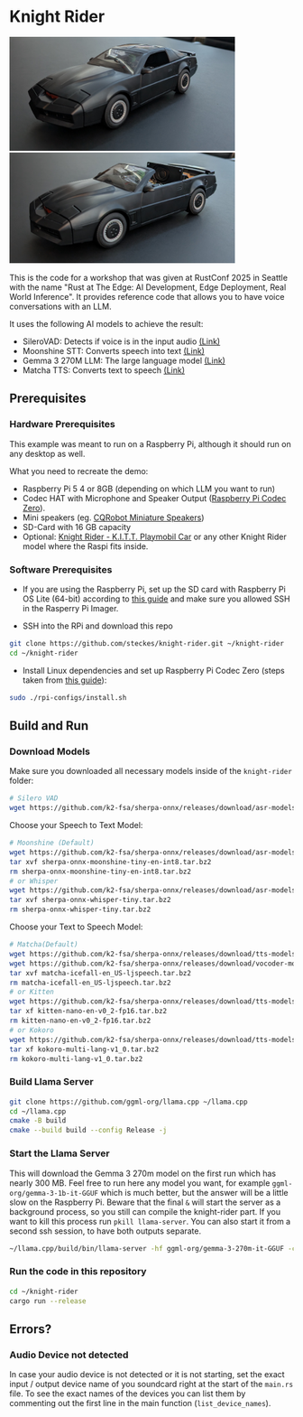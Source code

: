 # Knight Rider

<img src="img/pic1.jpg" alt="Knight Rider Demo" width="400"> <img src="img/pic2.jpg" alt="Raspberry Pi Setup" width="400">

This is the code for a workshop that was given at RustConf 2025 in Seattle with the name "Rust at The Edge: AI Development, Edge Deployment, Real World Inference".
It provides reference code that allows you to have voice conversations with an LLM.

It uses the following AI models to achieve the result:

- SileroVAD: Detects if voice is in the input audio [(Link)](https://github.com/Sahl-AI/silero-vad)
- Moonshine STT: Converts speech into text [(Link)](https://github.com/moonshine-ai/moonshine)
- Gemma 3 270M LLM: The large language model [(Link)](https://huggingface.co/google/gemma-3-270m)
- Matcha TTS: Converts text to speech [(Link)](https://github.com/ulutsoftlls/matchaTTS)

## Prerequisites

### Hardware Prerequisites

This example was meant to run on a Raspberry Pi, although it should run on any desktop as well.

What you need to recreate the demo:

- Raspberry Pi 5 4 or 8GB (depending on which LLM you want to run)
- Codec HAT with Microphone and Speaker Output ([Raspberry Pi Codec Zero](https://www.raspberrypi.com/products/codec-zero/)).
- Mini speakers (eg. [CQRobot Miniature Speakers](https://www.cqrobot.com/index.php?route=product/product&product_id=1465))
- SD-Card with 16 GB capacity
- Optional: [Knight Rider - K.I.T.T. Playmobil Car](https://www.playmobil.com/knight-rider---k.i.t.t./70924.html) or any other Knight Rider model where the Raspi fits inside.

### Software Prerequisites

- If you are using the Raspberry Pi, set up the SD card with Raspberry Pi OS Lite (64-bit) according to [this guide](https://www.raspberrypi.com/documentation/computers/getting-started.html) and make sure you allowed SSH in the Rasperry Pi Imager.

- SSH into the RPi and download this repo

```sh
git clone https://github.com/steckes/knight-rider.git ~/knight-rider
cd ~/knight-rider
```

- Install Linux dependencies and set up Raspberry Pi Codec Zero (steps taken from [this guide](https://www.raspberrypi.com/documentation/accessories/audio.html#configuration)):

```sh
sudo ./rpi-configs/install.sh
```

## Build and Run

### Download Models

Make sure you downloaded all necessary models inside of the `knight-rider` folder:

```sh
# Silero VAD
wget https://github.com/k2-fsa/sherpa-onnx/releases/download/asr-models/silero_vad.onnx
```

Choose your Speech to Text Model:

```sh
# Moonshine (Default)
wget https://github.com/k2-fsa/sherpa-onnx/releases/download/asr-models/sherpa-onnx-moonshine-tiny-en-int8.tar.bz2
tar xvf sherpa-onnx-moonshine-tiny-en-int8.tar.bz2
rm sherpa-onnx-moonshine-tiny-en-int8.tar.bz2
# or Whisper
wget https://github.com/k2-fsa/sherpa-onnx/releases/download/asr-models/sherpa-onnx-whisper-tiny.tar.bz2
tar xvf sherpa-onnx-whisper-tiny.tar.bz2
rm sherpa-onnx-whisper-tiny.tar.bz2
```

Choose your Text to Speech Model:

```sh
# Matcha(Default)
wget https://github.com/k2-fsa/sherpa-onnx/releases/download/tts-models/matcha-icefall-en_US-ljspeech.tar.bz2
wget https://github.com/k2-fsa/sherpa-onnx/releases/download/vocoder-models/hifigan_v2.onnx
tar xvf matcha-icefall-en_US-ljspeech.tar.bz2
rm matcha-icefall-en_US-ljspeech.tar.bz2
# or Kitten
wget https://github.com/k2-fsa/sherpa-onnx/releases/download/tts-models/kitten-nano-en-v0_2-fp16.tar.bz2
tar xf kitten-nano-en-v0_2-fp16.tar.bz2
rm kitten-nano-en-v0_2-fp16.tar.bz2
# or Kokoro
wget https://github.com/k2-fsa/sherpa-onnx/releases/download/tts-models/kokoro-multi-lang-v1_0.tar.bz2
tar xf kokoro-multi-lang-v1_0.tar.bz2
rm kokoro-multi-lang-v1_0.tar.bz2
```

### Build Llama Server

```sh
git clone https://github.com/ggml-org/llama.cpp ~/llama.cpp
cd ~/llama.cpp
cmake -B build
cmake --build build --config Release -j
```

### Start the Llama Server

This will download the Gemma 3 270m model on the first run which has nearly 300 MB.
Feel free to run here any model you want, for example `ggml-org/gemma-3-1b-it-GGUF` which is much better, but the answer will be a little slow on the Raspberry Pi.
Beware that the final `&` will start the server as a background process, so you still can compile the knight-rider part.
If you want to kill this process run `pkill llama-server`. You can also start it from a second ssh session, to have both outputs separate.

```sh
~/llama.cpp/build/bin/llama-server -hf ggml-org/gemma-3-270m-it-GGUF -c 0 -fa &
```

### Run the code in this repository

```sh
cd ~/knight-rider
cargo run --release
```

## Errors?

### Audio Device not detected

In case your audio device is not detected or it is not starting, set the exact input / output device name of you soundcard right at the start of the `main.rs` file.
To see the exact names of the devices you can list them by commenting out the first line in the main function (`list_device_names`).
